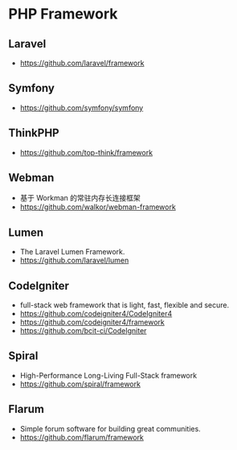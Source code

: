 # PHP Framework

## Laravel
- https://github.com/laravel/framework

## Symfony
- https://github.com/symfony/symfony

## ThinkPHP
- https://github.com/top-think/framework

## Webman
- 基于 Workman 的常驻内存长连接框架
- https://github.com/walkor/webman-framework

## Lumen
- The Laravel Lumen Framework.
- https://github.com/laravel/lumen

## CodeIgniter
- full-stack web framework that is light, fast, flexible and secure. 
- https://github.com/codeigniter4/CodeIgniter4
- https://github.com/codeigniter4/framework
- https://github.com/bcit-ci/CodeIgniter

## Spiral
- High-Performance Long-Living Full-Stack framework
- https://github.com/spiral/framework

## Flarum
- Simple forum software for building great communities.
- https://github.com/flarum/framework